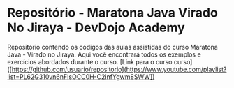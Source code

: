# Repositório - Maratona Java Virado No Jiraya - DevDojo Academy

Repositório contendo os códigos das aulas assistidas do curso Maratona Java - Virado no Jiraya. Aqui você encontrará todos os exemplos e exercícios abordados durante o curso.
[Link para o curso curso]([https://github.com/usuario/repositorio](https://www.youtube.com/playlist?list=PL62G310vn6nFIsOCC0H-C2infYgwm8SWW])
